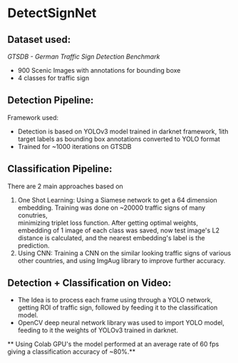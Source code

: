 # DetectSignNet

## Dataset used:

*GTSDB - German Traffic Sign Detection Benchmark*
* 900 Scenic Images with annotations for bounding boxe
* 4 classes for traffic sign

## Detection Pipeline:

Framework used:
* Detection is based on YOLOv3 model trained in darknet framework, 1ith target labels as bounding box annotations converted to YOLO format
* Trained for ~1000 iterations on GTSDB

## Classification Pipeline:
There are 2 main approaches based on 
1. One Shot Learning: Using a Siamese network to get a 64 dimension embedding. Training was done on ~20000 traffic signs of many conutries,  
minimizing triplet loss function. After getting optimal weights, embedding of 1 image of each class was saved, now test image's L2 distance is calculated, 
and the nearest embedding's label is the prediction.
2. Using CNN: Training a CNN on the similar looking traffic signs of various other countries, and using ImgAug library to improve further accuracy.
## Detection + Classification on Video:
- The Idea is to process each frame using through a YOLO network, getting ROI of traffic sign, followed by feeding it to the classification model.
- OpenCV deep neural network library was used to import YOLO model, feeding to it the weights of YOLOv3 trained in darknet.

** Using Colab GPU's the model performed at an average rate of 60 fps giving a classification accuracy of ~80%.** 
